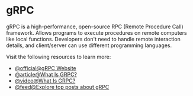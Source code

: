 # gRPC

gRPC is a high-performance, open-source RPC (Remote Procedure Call) framework. Allows programs to execute procedures on remote computers like local functions. Developers don't need to handle remote interaction details, and client/server can use different programming languages.

Visit the following resources to learn more:

- [@official@gRPC Website](https://grpc.io/)
- [@article@What Is GRPC?](https://www.wallarm.com/what/the-concept-of-grpc)
- [@video@What Is GRPC?](https://www.youtube.com/watch?v=hVrwuMnCtok)
- [@feed@Explore top posts about gRPC](https://app.daily.dev/tags/grpc?ref=roadmapsh)